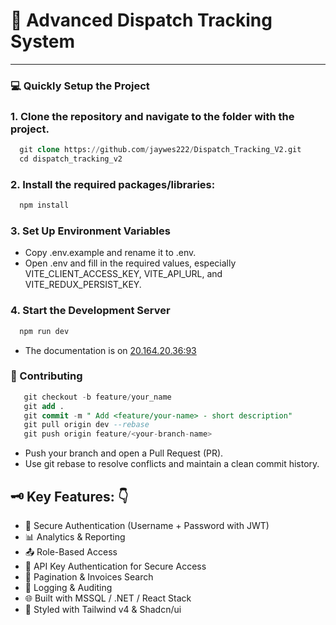 # 🌟 Advanced Dispatch Tracking System
---

### 💻 Quickly Setup the Project
### 1. Clone the repository and navigate to the folder with the project.
  ```sql
    git clone https://github.com/jaywes222/Dispatch_Tracking_V2.git
    cd dispatch_tracking_v2
  ```

### 2. Install the required packages/libraries:
  ```sql
    npm install
  ```

### 3. Set Up Environment Variables
  - Copy .env.example and rename it to .env.
  - Open .env and fill in the required values, especially VITE_CLIENT_ACCESS_KEY, VITE_API_URL, and VITE_REDUX_PERSIST_KEY.

### 4. Start the Development Server    
  ```sql
    npm run dev
  ```
  - The documentation is on [20.164.20.36:93](http://20.164.20.36:93/swagger/index.html)

### 🤝 Contributing
 ```sql
    git checkout -b feature/your_name
    git add .
    git commit -m " Add <feature/your-name> - short description"
    git pull origin dev --rebase
    git push origin feature/<your-branch-name>
  ```
- Push your branch and open a Pull Request (PR).
- Use git rebase to resolve conflicts and maintain a clean commit history.

## 🗝️ Key Features: 👇

- 🔐 Secure Authentication (Username + Password with JWT)
- 📊 Analytics & Reporting
- 📤 Role-Based Access
- 🔑 API Key Authentication for Secure Access
- 📅 Pagination & Invoices Search
- 📝 Logging & Auditing
- 🌐 Built with MSSQL / .NET / React Stack
- 🎨 Styled with Tailwind v4 & Shadcn/ui